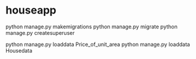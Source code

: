 # houseapp

python manage.py makemigrations
python manage.py migrate
python manage.py createsuperuser

python manage.py loaddata Price_of_unit_area
python manage.py loaddata Housedata
